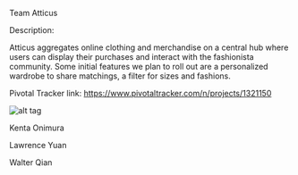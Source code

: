 Team Atticus

Description:

Atticus aggregates online clothing and merchandise on a central hub where users can display their purchases and interact with the fashionista community. Some initial features we plan to roll out are a personalized wardrobe to share matchings, a filter for sizes and fashions. 

Pivotal Tracker link:
https://www.pivotaltracker.com/n/projects/1321150

![alt tag](https://cloud.githubusercontent.com/assets/7041750/7172633/f5d73142-e39f-11e4-92b9-307cf0133528.jpg)

Kenta Onimura

Lawrence Yuan

Walter Qian
